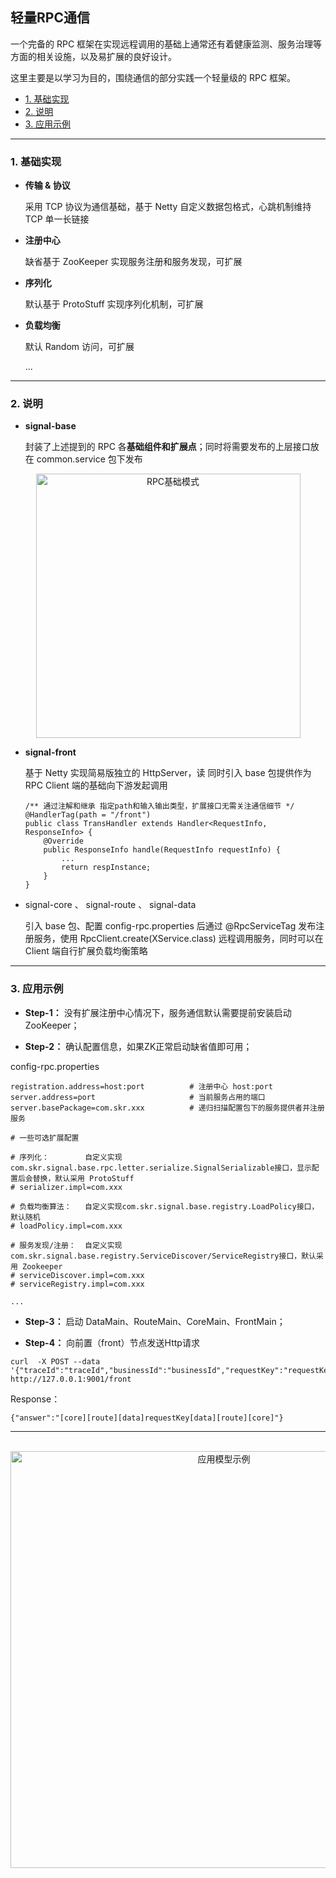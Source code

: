 ## 轻量RPC通信

一个完备的 RPC 框架在实现远程调用的基础上通常还有着健康监测、服务治理等方面的相关设施，以及易扩展的良好设计。

这里主要是以学习为目的，围绕通信的部分实践一个轻量级的 RPC 框架。


- [1. 基础实现](https://github.com/BBLLMYD/netty-stroll#1-%E5%9F%BA%E7%A1%80%E5%AE%9E%E7%8E%B0)
- [2. 说明](https://github.com/BBLLMYD/netty-stroll#2-%E8%AF%B4%E6%98%8E)
- [3. 应用示例](https://github.com/BBLLMYD/netty-stroll#3-%E5%BA%94%E7%94%A8%E7%A4%BA%E4%BE%8B)

---

### 1. 基础实现

- **传输 & 协议**

    采用 TCP 协议为通信基础，基于 Netty 自定义数据包格式，心跳机制维持 TCP 单一长链接

- **注册中心**

    缺省基于 ZooKeeper 实现服务注册和服务发现，可扩展

- **序列化**

    默认基于 ProtoStuff 实现序列化机制，可扩展
    
- **负载均衡**

    默认 Random 访问，可扩展
    
    ...
    
---

### 2. 说明

- **signal-base** 
    
    封装了上述提到的 RPC 各**基础组件和扩展点**；同时将需要发布的上层接口放在 common.service 包下发布
        
<div align=center><img src="https://github.com/BBLLMYD/netty-stroll/blob/master/other/baset.png?raw=true" width="423" alt="RPC基础模式" ></div>

- **signal-front** 

    基于 Netty 实现简易版独立的 HttpServer，读
    同时引入 base 包提供作为 RPC Client 端的基础向下游发起调用
    ```
    /** 通过注解和继承 指定path和输入输出类型，扩展接口无需关注通信细节 */
    @HandlerTag(path = "/front") 
    public class TransHandler extends Handler<RequestInfo, ResponseInfo> {
        @Override
        public ResponseInfo handle(RequestInfo requestInfo) {
            ...
            return respInstance;
        }
    }
    ```
- signal-core 、 signal-route 、 signal-data

    引入 base 包、配置 config-rpc.properties 后通过 @RpcServiceTag 发布注册服务，使用 RpcClient.create(XService.class) 远程调用服务，同时可以在 Client 端自行扩展负载均衡策略
    
---

### 3. 应用示例

- **Step-1：** 没有扩展注册中心情况下，服务通信默认需要提前安装启动ZooKeeper；

- **Step-2：** 确认配置信息，如果ZK正常启动缺省值即可用；

config-rpc.properties
```
registration.address=host:port          # 注册中心 host:port
server.address=port                     # 当前服务占用的端口
server.basePackage=com.skr.xxx          # 递归扫描配置包下的服务提供者并注册服务

# 一些可选扩展配置

# 序列化：        自定义实现com.skr.signal.base.rpc.letter.serialize.SignalSerializable接口，显示配置后会替换，默认采用 ProtoStuff 
# serializer.impl=com.xxx    
           
# 负载均衡算法：   自定义实现com.skr.signal.base.registry.LoadPolicy接口，默认随机 
# loadPolicy.impl=com.xxx

# 服务发现/注册：  自定义实现com.skr.signal.base.registry.ServiceDiscover/ServiceRegistry接口，默认采用 Zookeeper 
# serviceDiscover.impl=com.xxx
# serviceRegistry.impl=com.xxx

...
```

- **Step-3：** 启动 DataMain、RouteMain、CoreMain、FrontMain；

- **Step-4：** 向前置（front）节点发送Http请求

```
curl  -X POST --data '{"traceId":"traceId","businessId":"businessId","requestKey":"requestKey"}' http://127.0.0.1:9001/front
```
Response：
```
{"answer":"[core][route][data]requestKey[data][route][core]"}
```

--- 

<br>
<div align=center><img src="https://github.com/BBLLMYD/netty-stroll/blob/master/other/img.png?raw=true" width="667" alt="应用模型示例" ></div>
<br>





